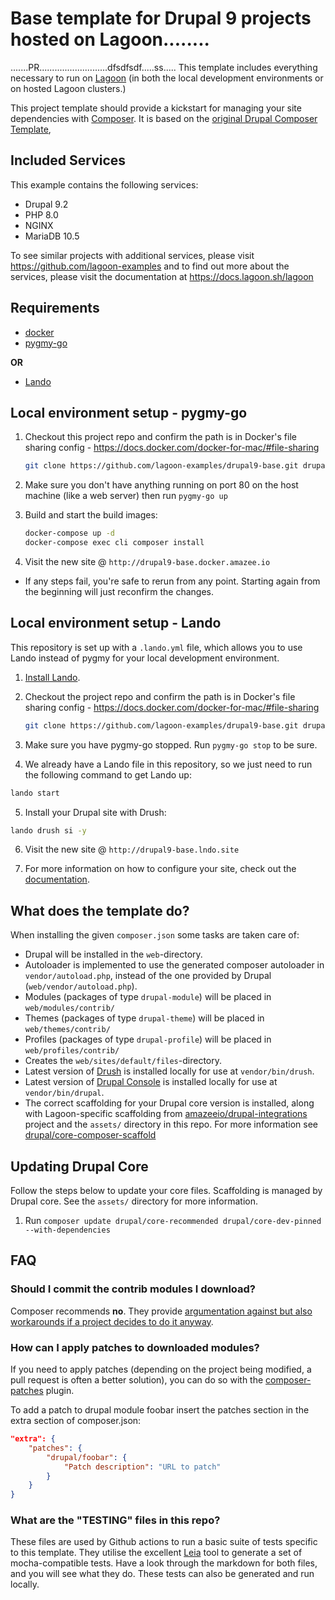 # Base template for Drupal 9 projects hosted on Lagoon........
.......PR...........................dfsdfsdf.....ss.....
This template includes everything necessary to run on [Lagoon](https://www.github.com/uselagoon/lagoon) (in both the local development environments or on hosted Lagoon clusters.)

This project template should provide a kickstart for managing your site
dependencies with [Composer](https://getcomposer.org/). It is based on the [original Drupal Composer Template](https://github.com/drupal-composer/drupal-project), 

## Included Services

This example contains the following services:
* Drupal 9.2
* PHP 8.0
* NGINX
* MariaDB 10.5

To see similar projects with additional services, please visit https://github.com/lagoon-examples and to find out more about the services, please visit the documentation at https://docs.lagoon.sh/lagoon

## Requirements

* [docker](https://docs.docker.com/install/)
* [pygmy-go](https://www.github.com/fubarhouse/pygmy-go)

**OR**

* [Lando](https://docs.lando.dev/basics/installation.html#system-requirements)

## Local environment setup - pygmy-go

1. Checkout this project repo and confirm the path is in Docker's file sharing config - https://docs.docker.com/docker-for-mac/#file-sharing

    ```bash
    git clone https://github.com/lagoon-examples/drupal9-base.git drupal9-base && cd $_
    ```

2. Make sure you don't have anything running on port 80 on the host machine (like a web server) then run `pygmy-go up`

3. Build and start the build images:

    ```bash
    docker-compose up -d
    docker-compose exec cli composer install
    ```

4. Visit the new site @ `http://drupal9-base.docker.amazee.io`

* If any steps fail, you're safe to rerun from any point.
Starting again from the beginning will just reconfirm the changes.

## Local environment setup - Lando

This repository is set up with a `.lando.yml` file, which allows you to use Lando instead of pygmy for your local development environment.

1. [Install Lando](https://docs.lando.dev/basics/installation.html#system-requirements).

2. Checkout the project repo and confirm the path is in Docker's file sharing config - https://docs.docker.com/docker-for-mac/#file-sharing

    ```bash
    git clone https://github.com/lagoon-examples/drupal9-base.git drupal9-base && cd $_
    ```

3. Make sure you have pygmy-go stopped. Run `pygmy-go stop` to be sure.

4. We already have a Lando file in this repository, so we just need to run the following command to get Lando up:

 ```bash
lando start
```

5. Install your Drupal site with Drush:

```bash
lando drush si -y
```

6. Visit the new site @ `http://drupal9-base.lndo.site`
 
7. For more information on how to configure your site, check out the [documentation](https://docs.lando.dev/config/lagoon.html).

## What does the template do?

When installing the given `composer.json` some tasks are taken care of:

* Drupal will be installed in the `web`-directory.
* Autoloader is implemented to use the generated composer autoloader in `vendor/autoload.php`,
  instead of the one provided by Drupal (`web/vendor/autoload.php`).
* Modules (packages of type `drupal-module`) will be placed in `web/modules/contrib/`
* Themes (packages of type `drupal-theme`) will be placed in `web/themes/contrib/`
* Profiles (packages of type `drupal-profile`) will be placed in `web/profiles/contrib/`
* Creates the `web/sites/default/files`-directory.
* Latest version of [Drush](https://www.drush.org/latest/) is installed locally for use at `vendor/bin/drush`.
* Latest version of [Drupal Console](http://www.drupalconsole.com) is installed locally for use at `vendor/bin/drupal`.
* The correct scaffolding for your Drupal core version is installed, along with Lagoon-specific scaffolding from [amazeeio/drupal-integrations](https://github.com/amazeeio/drupal-integrations) project and the `assets/` directory in this repo.  For more information see [drupal/core-composer-scaffold](https://github.com/drupal/core-composer-scaffold)

## Updating Drupal Core

Follow the steps below to update your core files. Scaffolding is managed by Drupal core. See the `assets/` directory for more information. 

1. Run `composer update drupal/core-recommended drupal/core-dev-pinned --with-dependencies`

## FAQ

### Should I commit the contrib modules I download?

Composer recommends **no**. They provide [argumentation against but also
workarounds if a project decides to do it anyway](https://getcomposer.org/doc/faqs/should-i-commit-the-dependencies-in-my-vendor-directory.md).

### How can I apply patches to downloaded modules?

If you need to apply patches (depending on the project being modified, a pull
request is often a better solution), you can do so with the
[composer-patches](https://github.com/cweagans/composer-patches) plugin.

To add a patch to drupal module foobar insert the patches section in the extra
section of composer.json:

```json
"extra": {
    "patches": {
        "drupal/foobar": {
            "Patch description": "URL to patch"
        }
    }
}
```

### What are the "TESTING" files in this repo?

These files are used by Github actions to run a basic suite of tests specific to this template.  They utilise the excellent [Leia](https://github.com/lando/leia) tool to generate a set of mocha-compatible tests.  Have a look through the markdown for both files, and you will see what they do. These tests can also be generated and run locally.
